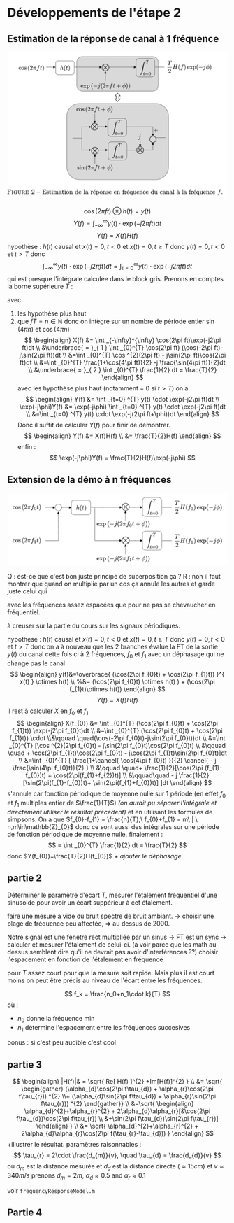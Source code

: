 # Développements de l'étape 2


## Estimation de la réponse de canal à 1 fréquence


![bla](./images/image.png)

$$
\cos(2\pi ft) \otimes h(t) = y(t)
$$
$$
Y(f) = \int _{-\infty} ^{\infty} y(t) \cdot \exp(-j2\pi ft)dt
$$
$$
Y(f) = X(f)H(f)
$$
hypothèse : $h(t)$ causal et $x(t)=0, t<0$  et $x(t) = 0, t\geq T$
donc $y(t) = 0, t<0$ et $t>T$
donc 
$$\int _{-\infty} ^{\infty} y(t) \cdot \exp(-j2\pi ft)dt = \int _{t=0} ^{\infty} y(t) \cdot \exp(-j2\pi ft)dt$$
qui est presque l'intégrale calculée dans le block gris.
Prenons en comptes la borne supérieure $T$ :

avec
1. les hypothèse plus haut
2. que $fT=n \in\mathbb{N}$ donc on intègre sur un nombre de période entier $\sin(4\pi n)$ et $\cos(4\pi n)$
$$
\begin{align}
X(f) &= \int _{-\infty}^{\infty} \cos(2\pi ft)\exp(-j2\pi ft)dt \\
&\underbrace{ = }_{ 1 } \int _{0}^{T} \cos(2\pi ft) (\cos(-2\pi ft)-j\sin(2\pi ft))dt \\
&=\int _{0}^{T} \cos ^{2}(2\pi ft) - j\sin(2\pi ft)\cos(2\pi ft)dt \\
&=\int _{0}^{T} \frac{1+\cos(4\pi ft)}{2} -j \frac{\sin(4\pi ft)}{2}dt \\
&\underbrace{ = }_{ 2 } \int _{0}^{T} \frac{1}{2} dt = \frac{T}{2}
\end{align}
$$
avec les hypothèse plus haut (notamment = 0 si $t>T$) on a
$$
\begin{align}
Y(f) &= \int _{t=0} ^{T} y(t) \cdot \exp(-j2\pi ft)dt \\
\exp(-j\phi)Y(f) &= \exp(-j\phi) \int _{t=0} ^{T} y(t) \cdot \exp(-j2\pi ft)dt \\
&=\int _{t=0} ^{T} y(t) \cdot \exp(-j(2\pi ft+\phi))dt
\end{align}
$$
Donc il suffit de calculer $Y(f)$ pour finir de démontrer.
$$
\begin{align}
Y(f) &= X(f)H(f) \\
&= \frac{T}{2}H(f)
\end{align}
$$
enfin :
$$
\exp(-j\phi)Y(f) = \frac{T}{2}H(f)\exp(-j\phi)
$$


## Extension de la démo à n fréquences
![](./images/multi-frequencies-in-channel.png)

Q : est-ce que c'est bon juste principe de superposition ça ?
R : non il faut montrer que quand on multiplie par un cos ça annule les autres et garde juste celui qui 

avec les fréquences assez espacées que pour ne pas se chevaucher en fréquentiel.

à creuser sur la partie du cours sur les signaux périodiques.


hypothèse : $h(t)$ causal et $x(t)=0, t<0$  et $x(t) = 0, t\geq T$
donc $y(t) = 0, t<0$ et $t>T$
donc on a à nouveau que les 2 branches évalue la FT de la sortie $y(t)$ du canal cette fois ci à 2 fréquences, $f_{0}$ et $f_{1}$ avec un déphasage qui ne change pas le canal
$$
\begin{align}
y(t)&=\overbrace{ (\cos(2\pi f_{0}t) + \cos(2\pi f_{1}t)) }^{ x(t) } \otimes h(t) \\
%&= (\cos(2\pi f_{0}t) \otimes h(t) ) + (\cos(2\pi f_{1}t)\otimes h(t))
\end{align}
$$
$$
Y(f) = X(f)H(f)
$$
il rest à calculer $X$ en $f_{0}$ et $f_{1}$
$$
\begin{align}
X(f_{0}) &= \int _{0}^{T} (\cos(2\pi f_{0}t) + \cos(2\pi f_{1}t)) \exp(-j2\pi f_{0}t)dt \\
&=\int _{0}^{T}     (\cos(2\pi f_{0}t) + \cos(2\pi f_{1}t)) \cdot \\&\qquad \quad(\cos(-2\pi f_{0}t)-j\sin(2\pi f_{0}t))dt \\
&=\int _{0}^{T} [\cos ^{2}(2\pi f_{0}t) - j\sin(2\pi f_{0}t)\cos(2\pi f_{0}t)  \\
&\qquad \quad + \cos(2\pi f_{1}t)\cos(2\pi f_{0}t) - j\cos(2\pi f_{1}t)\sin(2\pi f_{0}t)]dt \\
&=\int _{0}^{T} [ \frac{1+\cancel{ \cos(4\pi f_{0}t) }}{2} \cancel{ - j \frac{\sin(4\pi f_{0}t)}{2} }  \\
&\qquad \quad+ \frac{1}{2}[\cos(2\pi (f_{1}-f_{0})t) + \cos(2\pi(f_{1}+f_{2})t)]  \\
&\qquad\quad - j \frac{1}{2}[\sin(2\pi(f_{1}-f_{0})t)+ \sin(2\pi(f_{1}+f_{0})t)] ]dt
\end{align}
$$
s'annule car fonction périodique de moyenne nulle sur 1 période (en effet $f_{0}$ et $f_{1}$ multiples entier de $\frac{1}{T}$) *(on aurait pu séparer l'intégrale et directement utiliser le résultat précédent)* et en utilisant les formules de simpsons.
On a que $f_{0}-f_{1} = \frac{n}{T},\ f_{0}+f_{1} = m\ | \ n,m\in\mathbb{Z}_{0}$ donc ce sont aussi des intégrales sur une période de fonction périodique de moyenne nulle.
finalement :
$$
= \int _{0}^{T} \frac{1}{2} dt = \frac{T}{2}
$$
donc $Y(f_{0})=\frac{T}{2}H(f_{0})$ *+ ajouter le déphasage*
## partie 2

Déterminer le paramètre d'écart $T$, mesurer l'étalement fréquentiel d'une sinusoide pour avoir un écart suppérieur à cet étalement.

faire une mesure à vide du bruit spectre de bruit ambiant.
-> choisir une plage de fréquence peu affectée, => au dessus de 2000.

Notre signal est une fenêtre rect multipliée par un sinus -> FT est un sync -> calculer et mesurer 
l'étalement de celui-ci. (à voir parce que les math au dessus semblent dire qu'il ne devrait pas avoir d'interférences ??)
choisir l'espacement en fonction de l'étalement en fréquence

pour $T$ assez court pour que la mesure soit rapide. Mais plus il est court moins on peut être précis au niveau de l'écart entre les fréquences.

$$
f_k = \frac{n_0+n_1\cdot k}{T}
$$
où : 
- $n_0$ donne la fréquence min
- $n_1$ détermine l'espacement entre les fréquences succesives


bonus : si c'est peu audible c'est cool

## partie 3
$$
\begin{align}
|H(f)|& = \sqrt{ Re[ H(f) ]^{2} +Im[H(f)]^{2} } \\
&= \sqrt{ \begin{gather}
(\alpha_{d}\cos(2\pi f\tau_{d}) + \alpha_{r}\cos(2\pi f\tau_{r})) ^{2} \\+ (\alpha_{d}\sin(2\pi f\tau_{d}) + \alpha_{r}\sin(2\pi f\tau_{r})) ^{2}
\end{gather}} \\
&=\sqrt{ \begin{align}
\alpha_{d}^{2}+\alpha_{r}^{2} + 2\alpha_{d}\alpha_{r}[&\cos(2\pi f\tau_{d})\cos(2\pi f\tau_{r}) \\
&+\sin(2\pi f\tau_{d})\sin(2\pi f\tau_{r})]
\end{align} } \\
&= \sqrt{ \alpha_{d}^{2}+\alpha_{r}^{2} + 2\alpha_{d}\alpha_{r}\cos(2\pi f(\tau_{r}-\tau_{d})) }
\end{align}
$$
+illustrer le résultat. 
paramètres raisonnables : 
$$
\tau_{r} = 2\cdot \frac{d_{m}}{v}, \quad \tau_{d} = \frac{d_{d}}{v}
$$
où $d_{m}$ est la distance mesurée et $d_{d}$ est la distance directe ($\approx 15cm$) et $v \approx 340m/s$ 
prenons $d_{m}=2m$, $\alpha_{d} \approx 0.5$ and $\alpha_{r} \approx 0.1$

voir `frequencyResponseModel.m`

## Partie 4

